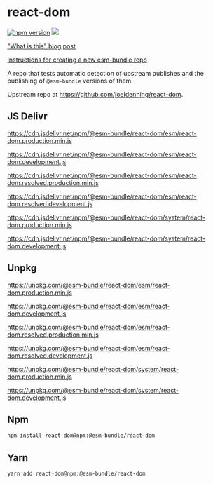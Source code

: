 # react-dom

[![npm version](https://img.shields.io/npm/v/@esm-bundle/react-dom.svg?style=flat)](https://www.npmjs.com/package/@esm-bundle/react-dom) [![](https://data.jsdelivr.com/v1/package/npm/@esm-bundle/react-dom/badge)](https://www.jsdelivr.com/package/npm/@esm-bundle/react-dom)

["What is this" blog post](https://medium.com/@joeldenning/an-esm-bundle-for-any-npm-package-5f850db0e04d)

[Instructions for creating a new esm-bundle repo](https://github.com/esm-bundle/new-repo-instructions)

A repo that tests automatic detection of upstream publishes and the publishing of `@esm-bundle` versions of them.

Upstream repo at https://github.com/joeldenning/react-dom.

## JS Delivr

https://cdn.jsdelivr.net/npm/@esm-bundle/react-dom/esm/react-dom.production.min.js

https://cdn.jsdelivr.net/npm/@esm-bundle/react-dom/esm/react-dom.development.js

https://cdn.jsdelivr.net/npm/@esm-bundle/react-dom/esm/react-dom.resolved.production.min.js

https://cdn.jsdelivr.net/npm/@esm-bundle/react-dom/esm/react-dom.resolved.development.js

https://cdn.jsdelivr.net/npm/@esm-bundle/react-dom/system/react-dom.production.min.js

https://cdn.jsdelivr.net/npm/@esm-bundle/react-dom/system/react-dom.development.js

## Unpkg

https://unpkg.com/@esm-bundle/react-dom/esm/react-dom.production.min.js

https://unpkg.com/@esm-bundle/react-dom/esm/react-dom.development.js

https://unpkg.com/@esm-bundle/react-dom/esm/react-dom.resolved.production.min.js

https://unpkg.com/@esm-bundle/react-dom/esm/react-dom.resolved.development.js

https://unpkg.com/@esm-bundle/react-dom/system/react-dom.production.min.js

https://unpkg.com/@esm-bundle/react-dom/system/react-dom.development.js

## Npm

```sh
npm install react-dom@npm:@esm-bundle/react-dom
```

## Yarn

```sh
yarn add react-dom@npm:@esm-bundle/react-dom
```
